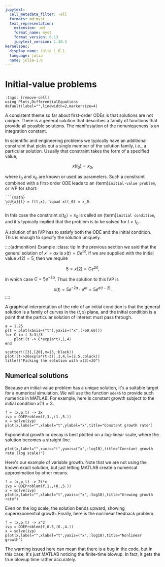 ```yaml
---
jupytext:
  cell_metadata_filter: -all
  formats: md:myst
  text_representation:
    extension: .md
    format_name: myst
    format_version: 0.13
    jupytext_version: 1.10.3
kernelspec:
  display_name: Julia 1.6.1
  language: julia
  name: julia-1.6
---
```

# Initial-value problems

```{code-cell}
:tags: [remove-cell]
using Plots,DifferentialEquations
default(label="",linewidth=2,markersize=4)
```

A consistent theme so far about first-order ODEs is that solutions are not unique. There is a general solution that describes a family of functions that provide all possible solutions. The manifestation of the nonuniqueness is an integration constant.

In scientific and engineering problems we typically have an additional constraint that picks out a single member of the solution family, i.e., a particular solution. Usually that constraint takes the form of a specified value,

$$
x(t_0) = x_0,
$$

where $t_0$ and $x_0$ are known or used as parameters. Such a constraint combined with a first-order ODE leads to an {term}`initial-value problem`, or IVP for short:

````{proof:definition} Initial-value problem
```{math}
\dd{x}{t} = f(t,x), \quad x(t_0) = x_0.
```
````

In this case the constraint $x(t_0)=x_0$ is called an {term}`initial condition`, and it's typically implied that the problem is to be solved for $t>t_0$.

A solution of an IVP has to satisfy both the ODE and the initial condition. This is enough to specify the solution uniquely.

::::{admonition} Example
:class: tip
In the previous section we said that the general solution of $x'=ax$ is $x(t)=Ce^{at}$. If we are supplied with the initial value $x(2)=5$, then we require

$$
5 = x(2) = Ce^{2a},
$$

in which case $C=5e^{-2a}$. Thus the solution to this IVP is

$$
x(t) = 5e^{-2a}\cdot e^{at} = 5e^{a(t-2)}.
$$
::::

A graphical interpretation of the role of an initial condition is that the general solution is a family of curves in the $(t,x)$ plane, and the initial condition is a point that the particular solution of interest must pass through.

```{code-cell}
a = 1.25
plt = plot(xaxis=("t"),yaxis=("x",(-60,60)))
for C in (-3:3)/3
    plot!(t -> C*exp(a*t),1,4)
end

scatter!([3],[20],m=(3,:black))
plot!(t->20exp(a*(t-3)),1,4,l=(2.5,:black))
title!("Picking the solution with x(3)=20")
```

## Numerical solutions

Because an initial-value problem has a unique solution, it's a suitable target for a numerical simulation. We will use the function `ode45` to provide such numerics in MATLAB. For example, here is constant growth subject to the initial condition $x(1)=3$.

```{code-cell}
f = (x,p,t) -> 2x
ivp = ODEProblem(f,3.,(1.,5.))
x = solve(ivp)
plot(x,label="",xlabel="t",ylabel="x",title="Constant growth rate")
```

Exponential growth or decay is best plotted on a log-linear scale, where the solution becomes a straight line.

```{code-cell}
plot(x,label="",xaxis="t",yaxis=("x",:log10),title="Constant growth rate (log scale)")
```

Here's our example of variable growth. Note that we are not using the known exact solution, but just letting MATLAB create a numerical approximation by other means.

```{code-cell}
f = (x,p,t) -> 2t*x
ivp = ODEProblem(f,1.,(0.,5.))
x = solve(ivp)
plot(x,label="",xlabel="t",yaxis=("x",:log10),title="Growing growth rate")
```

Even on the log scale, the solution bends upward, showing superexponential growth. Finally, here is the nonlinear feedback problem.

```{code-cell}
f = (x,p,t) -> x^2
ivp = ODEProblem(f,0.5,(0.,4.))
x = solve(ivp)
plot(x,label="",xlabel="t",yaxis=("x",:log10),title="Nonlinear growth")
```

The warning issued here can mean that there is a bug in the code, but in this case, it's just MATLAB noticing the finite-time blowup. In fact, it gets the true blowup time rather accurately.
